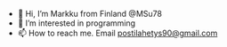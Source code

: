 - 👋 Hi, I’m Markku from Finland @MSu78
- 👀 I’m interested in programming
- 📫 How to reach me. Email postilahetys90@gmail.com

<!---
MSu78/MSu78 is a ✨ special ✨ repository because its `README.md` (this file) appears on your GitHub profile.
You can click the Preview link to take a look at your changes.
--->
